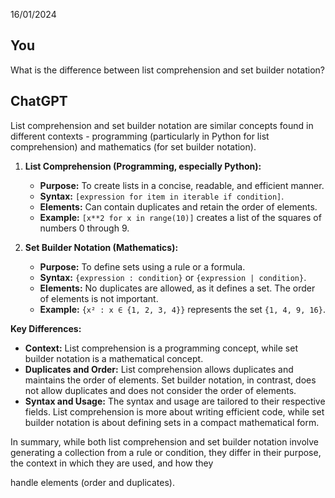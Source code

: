 16/01/2024
## You

What is the difference between list comprehension and set builder notation?


## ChatGPT

List comprehension and set builder notation are similar concepts found in different contexts - programming (particularly in Python for list comprehension) and mathematics (for set builder notation).

1. **List Comprehension (Programming, especially Python):**
   - **Purpose:** To create lists in a concise, readable, and efficient manner.
   - **Syntax:** `[expression for item in iterable if condition]`.
   - **Elements:** Can contain duplicates and retain the order of elements.
   - **Example:** `[x**2 for x in range(10)]` creates a list of the squares of numbers 0 through 9.

2. **Set Builder Notation (Mathematics):**
   - **Purpose:** To define sets using a rule or a formula.
   - **Syntax:** `{expression : condition}` or `{expression | condition}`.
   - **Elements:** No duplicates are allowed, as it defines a set. The order of elements is not important.
   - **Example:** `{x² : x ∈ {1, 2, 3, 4}}` represents the set `{1, 4, 9, 16}`.

**Key Differences:**
- **Context:** List comprehension is a programming concept, while set builder notation is a mathematical concept.
- **Duplicates and Order:** List comprehension allows duplicates and maintains the order of elements. Set builder notation, in contrast, does not allow duplicates and does not consider the order of elements.
- **Syntax and Usage:** The syntax and usage are tailored to their respective fields. List comprehension is more about writing efficient code, while set builder notation is about defining sets in a compact mathematical form.

In summary, while both list comprehension and set builder notation involve generating a collection from a rule or condition, they differ in their purpose, the context in which they are used, and how they

handle elements (order and duplicates).